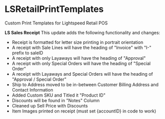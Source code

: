 # LSRetailPrintTemplates
Custom Print Templates for Lightspeed Retail POS

<Strong>LS Sales Receipt</strong>
This update adds the following functionality and changes:
<ul>
<li>Receipt is formatted for letter size printing in portrait orientation</li>
<li>A receipt with Sale Lines will have the heading of "Invoice" with "I-" prefix to saleID</li>
<li>A receipt with only Layaways will have the heading of "Approval"</li>
<li>A receipt with only Special Orders will have the heading of "Special Order"</li>
<li>A receipt with Layaways and Special Orders will have the heading of "Approval / Special Order"</li>
<li>Ship to Address moved to be in-between Customer Billing Address and Contact Information</li>
<li>Added Custom SKU and Titled it "Product ID"</li>
<li>Discounts will be found in "Notes" Column</li>
<li>Cleaned up Sell Price with Discounts</li>
<li>Item Images printed on receipt (must set {accountID} in code to work)</li>
</ul>
